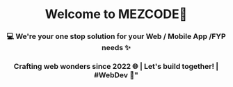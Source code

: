 <h1 align="center">Welcome to MEZCODE🦄</h1>

<h3 align="center"> 💻 We're your one stop solution for your Web / Mobile App /FYP needs ✨ </h3> 
<h3 align="center">Crafting web wonders since 2022 🌐 | Let's build together! | #WebDev 🚀"</h3>
